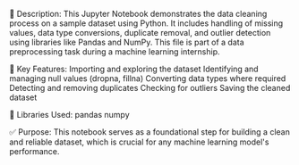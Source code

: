 📌 Description:
This Jupyter Notebook demonstrates the data cleaning process on a sample dataset using Python. It includes handling of missing values, data type conversions, duplicate removal, and outlier detection using libraries like Pandas and NumPy. This file is part of a data preprocessing task during a machine learning internship.

🔧 Key Features:
Importing and exploring the dataset
Identifying and managing null values (dropna, fillna)
Converting data types where required
Detecting and removing duplicates
Checking for outliers
Saving the cleaned dataset

🧰 Libraries Used:
    pandas
    numpy

✅ Purpose:
This notebook serves as a foundational step for building a clean and reliable dataset, which is crucial for any machine learning model's performance.
